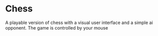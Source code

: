 # Chess
A playable version of chess with a visual user interface and a simple ai opponent. The game is controlled by your mouse
